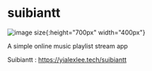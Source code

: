 # suibiantt
![image size](https://github.com/yialexlee/suibiantt/blob/main/example.png){:height="700px" width="400px"}

A simple online music playlist stream app

Suibiantt : https://yialexlee.tech/suibiantt
